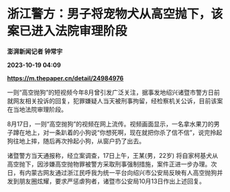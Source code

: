 # 浙江警方：男子将宠物犬从高空抛下，该案已进入法院审理阶段
**澎湃新闻记者 钟常宇**

**2023-10-19 04:09**

**https://m.thepaper.cn/detail/24984976**

一则“高空抛狗”的短视频今年8月曾引发广泛关注，据事发地绍兴诸暨市警方日前就网友相关投诉的回复，犯罪嫌疑人当天被刑事拘留，经检察机关公诉，目前该案在当地法院审理阶段。

8月17日，一则“高空抛狗”的视频在网上流传。视频画面显示，一名拿水果刀的男子蹲在地上，对一条趴着的小狗说“你想死啊，现在就把你杀了信不信”，说完拎起狗往地上摔，随后再次拎起小狗，从窗户扔了出去。

诸暨警方当天通报称，经立案调查，17日上午，王某(男，22岁) 将自家柯基犬从高空抛下，因涉嫌高空抛物罪被警方采取刑事强制措施，案件正进一步办理。次日，有内蒙古网友通过浙江民呼我为统一平台向绍兴市公安局反映有人高空抛狗并发到朋友圈炫耀，要求严惩虐狗者，诸暨市公安局10月13日作出上述回复。
